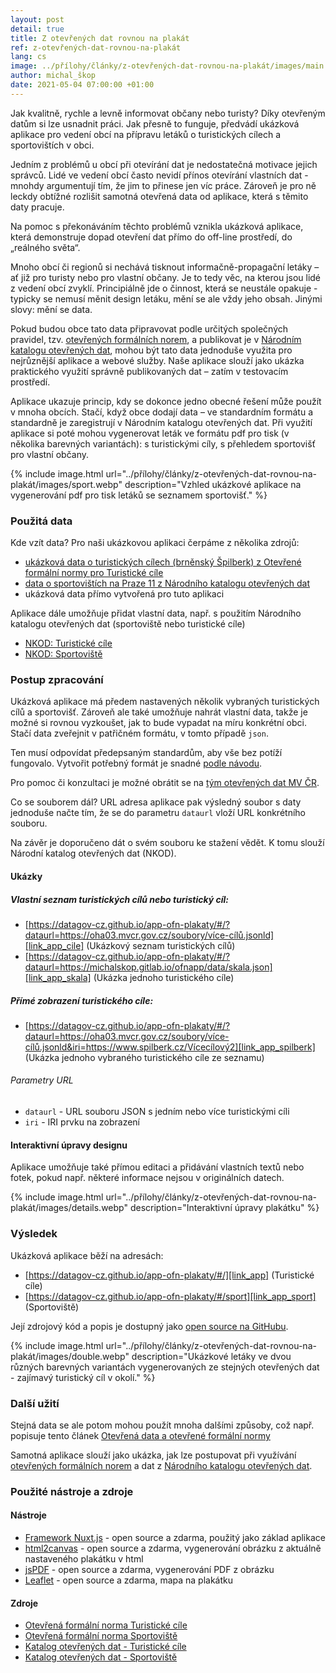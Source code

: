 ```yaml
---
layout: post
detail: true
title: Z otevřených dat rovnou na plakát
ref: z-otevřených-dat-rovnou-na-plakát
lang: cs
image: ../přílohy/články/z-otevřených-dat-rovnou-na-plakát/images/main.webp
author: michal_škop
date: 2021-05-04 07:00:00 +01:00
---
```

Jak kvalitně, rychle a levně informovat občany nebo turisty? Díky otevřeným datům si lze usnadnit práci. Jak přesně to funguje, předvádí ukázková aplikace pro vedení obcí na přípravu letáků o turistických cílech a sportovištích v obci.

<!--more-->
Jedním z problémů u obcí při otevírání dat je nedostatečná motivace jejich správců. Lidé ve vedení obcí často nevidí přínos otevírání vlastních dat - mnohdy argumentují tím, že jim to přinese jen víc práce. Zároveň je pro ně leckdy obtížné rozlišit samotná otevřená data od aplikace, která s těmito daty pracuje.

Na pomoc s překonáváním těchto problémů vznikla ukázková aplikace, která demonstruje dopad otevření dat přímo do off-line prostředí, do „reálného světa“.

Mnoho obcí či regionů si nechává tisknout informačně-propagační letáky – ať již pro turisty nebo pro vlastní občany. Je to tedy věc, na kterou jsou lidé z vedení obcí zvyklí. Principiálně jde o činnost, která se neustále opakuje - typicky se nemusí měnit design letáku, mění se ale vždy jeho obsah. Jinými slovy: mění se data.

Pokud budou obce tato data připravovat podle určitých společných pravidel, tzv. [otevřených formálních norem][link_klimek], a publikovat je v [Národním katalogu otevřených dat][link_nkod], mohou být tato data jednoduše využita pro nejrůznější aplikace a webové služby. Naše aplikace slouží jako ukázka praktického využití správně publikovaných dat – zatím v testovacím prostředí.

Aplikace ukazuje princip, kdy se dokonce jedno obecné řešení může použít v mnoha obcích. Stačí, když obce dodají data – ve standardním formátu a standardně je zaregistrují v Národním katalogu otevřených dat. Při využití aplikace si poté mohou vygenerovat leták ve formátu pdf pro tisk (v několika barevných variantách): s turistickými cíly, s přehledem sportovišť pro vlastní občany.

{% include image.html url="../přílohy/články/z-otevřených-dat-rovnou-na-plakát/images/sport.webp" description="Vzhled ukázkové aplikace na vygenerování pdf pro tisk letáků se seznamem sportovišť." %}

### Použitá data
Kde vzít data? Pro naši ukázkovou aplikaci čerpáme z několika zdrojů:
- [ukázková data o turistických cílech (brněnský Špilberk) z Otevřené formální normy pro Turistické cíle][link_ofn_spilberk] 
- [data o sportovištích na Praze 11 z Národního katalogu otevřených dat][link_nkod_praha11]
- ukázková data přímo vytvořená pro tuto aplikaci 

Aplikace dále umožňuje přidat vlastní data, např. s použitím Národního katalogu otevřených dat (sportoviště nebo turistické cíle) 
- [NKOD: Turistické cíle][link_nkod_turisticke_cile]
- [NKOD: Sportoviště][link_nkod_sportoviste]

### Postup zpracování
Ukázková aplikace má předem nastavených několik vybraných turistických cílů a sportovišť. Zároveň ale také umožňuje nahrát vlastní data, takže je možné si rovnou vyzkoušet, jak to bude vypadat na míru konkrétní obci. Stačí data zveřejnit v patřičném formátu, v tomto případě `json`.

Ten musí odpovídat předepsaným standardům, aby vše bez potíží fungovalo. Vytvořit potřebný formát je snadné [podle návodu][link_ofn_priklady].

Pro pomoc či konzultaci je možné obrátit se na [tým otevřených dat MV ČR][link_kontakt_mvcr].

Co se souborem dál? URL adresa aplikace pak výsledný soubor s daty jednoduše načte tím, že se do parametru `dataurl` vloží URL konkrétního souboru. 

Na závěr je doporučeno dát o svém souboru ke stažení vědět. K tomu slouží Národní katalog otevřených dat (NKOD).


#### Ukázky
##### Vlastní seznam turistických cílů nebo turistický cíl:

- [https://datagov-cz.github.io/app-ofn-plakaty/#/?dataurl=https://oha03.mvcr.gov.cz/soubory/více-cílů.jsonld][link_app_cile] (Ukázkový seznam turistických cílů)
- [https://datagov-cz.github.io/app-ofn-plakaty/#/?dataurl=https://michalskop.gitlab.io/ofnapp/data/skala.json][link_app_skala] (Ukázka jednoho turistického cíle)

##### Přímé zobrazení turistického cíle:
- [https://datagov-cz.github.io/app-ofn-plakaty/#/?dataurl=https://oha03.mvcr.gov.cz/soubory/více-cílů.jsonld&iri=https://www.spilberk.cz/Vícecílový2][link_app_spilberk] (Ukázka jednoho vybraného turistického cíle ze seznamu)

###### Parametry URL
- `dataurl` - URL souboru JSON s jedním nebo více turistickými cíli
- `iri` - IRI prvku na zobrazení

#### Interaktivní úpravy designu
Aplikace umožňuje také přímou editaci a přidávání vlastních textů nebo fotek, pokud např. některé informace nejsou v originálních datech.

{% include image.html url="../přílohy/články/z-otevřených-dat-rovnou-na-plakát/images/details.webp" description="Interaktivní úpravy plakátku" %}

### Výsledek
Ukázková aplikace běží na adresách: 
- [https://datagov-cz.github.io/app-ofn-plakaty/#/][link_app] (Turistické cíle)
- [https://datagov-cz.github.io/app-ofn-plakaty/#/sport][link_app_sport] (Sportoviště)

Její zdrojový kód a popis je dostupný jako [open source na GitHubu][link_github].

{% include image.html url="../přílohy/články/z-otevřených-dat-rovnou-na-plakát/images/double.webp" description="Ukázkové letáky ve dvou různých barevných variantách vygenerovaných ze stejných otevřených dat - zajímavý turistický cíl v okolí." %}

### Další užití
Stejná data se ale potom mohou použít mnoha dalšími způsoby, což např. popisuje tento článek [Otevřená data a otevřené formální normy][link_klimek]

Samotná aplikace slouží jako ukázka, jak lze postupovat při využívání [otevřených formálních norem][link_ofn] a dat z [Národního katalogu otevřených dat][link_nkod].

### Použité nástroje a zdroje
#### Nástroje
- [Framework Nuxt.js][link_nuxtjs] - open source a zdarma, použitý jako základ aplikace
- [html2canvas][link_html2canvas] - open source a zdarma, vygenerování obrázku z aktuálně nastaveného plakátku v html
- [jsPDF][link_jspdf] - open source a zdarma, vygenerování PDF z obrázku
- [Leaflet][link_leaflet] - open source a zdarma, mapa na plakátku

#### Zdroje
- [Otevřená formální norma Turistické cíle][link_ofn_spilberk]
- [Otevřená formální norma Sportoviště][link_ofn_sportoviste]
- [Katalog otevřených dat - Turistické cíle][link_nkod_turisticke_cile]
- [Katalog otevřených dat - Sportoviště][link_nkod_sportoviste] 


[link_nkod_praha11]: https://data.gov.cz/datov%C3%A1-sada?iri=https%3A%2F%2Fdata.gov.cz%2Fzdroj%2Fdatov%C3%A9-sady%2Fhttp---opendata.praha.eu-api-3-action-package_show-id-seznam-verejne-pristupnych-workout-a-fitness-hrist-na-uzemi-mc-praha-11 "Národní katalog otevřených dat: data o sportovištích na Praze 11"
[link_ofn_spilberk]: https://ofn.gov.cz/turistick%C3%A9-c%C3%ADle/2020-07-01/ "Otevřená formální norma pro Turistické cíle"
[link_nkod_sportoviste]: https://data.gov.cz/datov%C3%A9-sady?dotaz=Sportovi%C5%A1t%C4%9B "Národní katalog otevřených dat: Sportoviště"
[link_nkod_turisticke_cile]: https://data.gov.cz/datov%C3%A9-sady?dotaz=Turistick%C3%A9%20c%C3%ADle  "Národní katalog otevřených dat: Turistické cíle"
[link_app]: https://datagov-cz.github.io/app-ofn-plakaty/ "Ukázková aplikace k Otevřeným formálním normám: Turistické cíle"
[link_app_sport]: https://datagov-cz.github.io/app-ofn-plakaty/#/sport "Ukázková aplikace k Otevřeným formálním normám: Sportoviště"
[link_github]: https://github.com/datagov-cz/app-ofn-plakaty/ "Zdrojový kód a popis: Ukázková aplikace k Otevřeným formálním normám"
[link_klimek]: https://data.gov.cz/%C4%8Dl%C3%A1nky/otev%C5%99en%C3%A9-form%C3%A1ln%C3%AD-normy-01-%C3%BAvod "Otevřená data a otevřené formální normy"
[link_nuxtjs]: https://nuxtjs.org/ "Framework Nuxt.js"
[link_html2canvas]: https://html2canvas.hertzen.com/ "html2canvas"
[link_jspdf]: https://rawgit.com/MrRio/jsPDF/master/docs/index.html "jsPDF"
[link_leaflet]: https://leafletjs.com/ "Leaflet"
[link_ofn_sportoviste]: https://ofn.gov.cz/sportovi%C5%A1t%C4%9B/2020-07-01/ "Otevřená formální norma Sportoviště"
[link_app_cile]: https://datagov-cz.github.io/app-ofn-plakaty/#/?dataurl=https%3A%2F%2Foha03.mvcr.gov.cz%2Fsoubory%2Fv%C3%ADce-c%C3%ADl%C5%AF.jsonld "Ukázková aplikace k Otevřeným formálním normám: Seznam turistických cílů"
[link_app_skala]: https://datagov-cz.github.io/app-ofn-plakaty/#/?dataurl=https%3A%2F%2Fmichalskop.gitlab.io%2Fofnapp%2Fdata%2Fskala.json "Ukázková aplikace k Otevřeným formálním normám: Vybraný turistický cíl"
[link_app_spilberk]: https://datagov-cz.github.io/app-ofn-plakaty/#/?dataurl=https%3A%2F%2Foha03.mvcr.gov.cz%2Fsoubory%2Fv%C3%ADce-c%C3%ADl%C5%AF.jsonld&iri=https%3A%2F%2Fwww.spilberk.cz%2FV%C3%ADcec%C3%ADlov%C3%BD2 "Ukázková aplikace k Otevřeným formálním normám: Vybraný turistický cíl ze seznamu"
[link_nkod]: https://data.gov.cz/datov%C3%A9-sady "Národní katalog otevřených dat"
[link_ofn_priklady]: https://ofn.gov.cz/turistick%C3%A9-c%C3%ADle/2020-07-01/#p%C5%99%C3%ADklady "Otevřená formální norma Turistické cíle: Příklady" 
[link_kontakt_mvcr]: mailto:otevrenadata@dia.gov.cz "Open data team MV ČR"
[link_ofn]: https://ofn.gov.cz/ "Otevřené formální normy" 